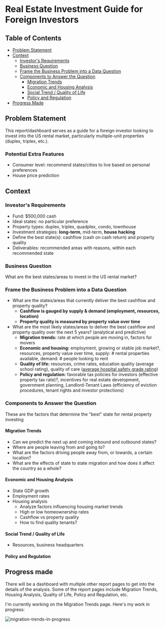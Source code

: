 # Real Estate Investment Guide for Foreign Investors

## Table of Contents

* [Problem Statement](#problem-statement)
* [Context](#context)
  * [Investor's Requirements](#investors-requirements)
  * [Business Question](#business-question)
  * [Frame the Business Problem into a Data Question](#frame-the-business-problem-into-a-data-question)
  * [Components to Answer the Question](#components-to-answer-the-question)
    * [Migration Trends](#migration-trends)
    * [Economic and Housing Analysis](#economic-and-housing-analysis)
    * [Social Trend / Quality of Life](#social-trend--quality-of-life)
    * [Policy and Regulation](#policy-and-regulation)
* [Progress Made](#progress-made)

## Problem Statement

This report/dashboard serves as a guide for a foreign investor looking to invest into the US rental market, particularly multiple-unit properties (duplex, triplex, etc.).

### Potential Extra Features

* Consumer level: recommend states/cities to live based on personal preferences
* House price prediction

## Context

### Investor's Requirements

* Fund: $500,000 cash
* Ideal states: no particular preference
* Property types: duplex, triplex, quadplex, condo, townhouse
* Investment strategies: **long-term**, mid-term, **house hacking**
* Define the best state(s): cashflow (cash on cash return) and property quality
* Deliverables: recommended areas with reasons, within each recommended state

### Business Question

What are the best states/areas to invest in the US rental market?

### Frame the Business Problem into a Data Question

* What are the states/areas that currently deliver the best cashflow and property quality?
	+ **Cashflow is gauged by supply & demand (employment, resources, location)**
	+ **Property quality is measured by property value over time**
* What are the most likely states/areas to deliver the best cashflow and property quality over the next 5 years? (analytical and predictive)
	+ **Migration trends:** rate at which people are moving in, factors for movers
	+ **Economic and housing:** employment, growing or stable job market?, resources, property value over time, supply: # rental properties available, demand: # people looking to rent
	+ **Quality of life:** resources, crime rates, education quality (average school rating), quality of care ([average hospital safety grade rating](https://www.hospitalsafetygrade.org/search?findBy=state&zip_code=&city=&state_prov=TX&hospital=))
	+ **Policy and regulation:** favorable tax policies for investors (effective property tax rate)?, incentives for real estate development, government planning, Landlord-Tenant Laws (efficiency of eviction procedures, tenant rights and investor protections)

### Components to Answer the Question

These are the factors that determine the "best" state for rental property investing

#### Migration Trends

* Can we predict the next up and coming inbound and outbound states?
* Where are people leaving from and going to?
* What are the factors driving people away from, or towards, a certain location?
* What are the effects of state to state migration and how does it affect the country as a whole?

#### Economic and Housing Analysis

* State GDP growth
* Employment rates
* Housing analysis
	+ Analyze factors influencing housing market trends
	+ High or low homeownership rates
	+ Cashflow vs property quality
	+ How to find quality tenants?

#### Social Trend / Quality of Life

* Resources, business headquarters

#### Policy and Regulation



## Progress made

There will be a dashboard with multiple other report pages to get into the details of the analysis.
Some of the report pages include Migration Trends, Housing Analysis, Quality of Life, Policy and Regulation, etc.

I'm currently working on the Migration Trends page. Here's my work in progress: 

![migration-trends-in-progress](https://github.com/user-attachments/assets/7d728657-e608-46a1-a13d-c322b4e0f253)
